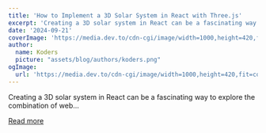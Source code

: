 ```yaml
---
title: 'How to Implement a 3D Solar System in React with Three.js'
excerpt: 'Creating a 3D solar system in React can be a fascinating way to explore the combination of web...'
date: '2024-09-21'
coverImage: 'https://media.dev.to/cdn-cgi/image/width=1000,height=420,fit=cover,gravity=auto,format=auto/https%3A%2F%2Fdev-to-uploads.s3.amazonaws.com%2Fuploads%2Farticles%2Feu6h1u9bv8rg3775i7bh.gif'
author:
  name: Koders
  picture: "assets/blog/authors/koders.png"
ogImage:
  url: 'https://media.dev.to/cdn-cgi/image/width=1000,height=420,fit=cover,gravity=auto,format=auto/https%3A%2F%2Fdev-to-uploads.s3.amazonaws.com%2Fuploads%2Farticles%2Feu6h1u9bv8rg3775i7bh.gif'
---
```


Creating a 3D solar system in React can be a fascinating way to explore the combination of web...

[Read more](https://dev.to/vyan/how-to-implement-a-3d-solar-system-in-react-with-threejs-3pem)
